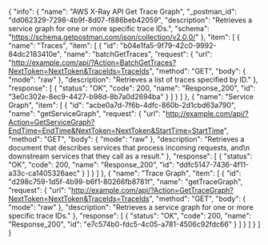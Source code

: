 {
  "info": {
    "name": "AWS X-Ray API Get Trace Graph",
    "_postman_id": "dd062329-7298-4b9f-8d07-f886beb42059",
    "description": "Retrieves a service graph for one or more specific trace IDs.",
    "schema": "https://schema.getpostman.com/json/collection/v2.0.0/"
  },
  "item": [
    {
      "name": "Traces",
      "item": [
        {
          "id": "b04e1fa5-9f79-42c0-9992-84dc2183410e",
          "name": "batchGetTraces",
          "request": {
            "url": "http://example.com/api/?Action=BatchGetTraces?NextToken=NextToken&TraceIds=TraceIds",
            "method": "GET",
            "body": {
              "mode": "raw"
            },
            "description": "Retrieves a list of traces specified by ID."
          },
          "response": [
            {
              "status": "OK",
              "code": 200,
              "name": "Response_200",
              "id": "3e0c302e-8ec9-4427-b98d-8b7a0d2694ba"
            }
          ]
        }
      ]
    },
    {
      "name": "Service Graph",
      "item": [
        {
          "id": "acbe0a7d-7f6b-4dfc-860b-2d1cbd63a790",
          "name": "getServiceGraph",
          "request": {
            "url": "http://example.com/api/?Action=GetServiceGraph?EndTime=EndTime&NextToken=NextToken&StartTime=StartTime",
            "method": "GET",
            "body": {
              "mode": "raw"
            },
            "description": "Retrieves a document that describes services that process incoming requests, and\n      downstream services that they call as a result."
          },
          "response": [
            {
              "status": "OK",
              "code": 200,
              "name": "Response_200",
              "id": "ddfc5147-7436-4f11-a33c-ca1405326aec"
            }
          ]
        }
      ]
    },
    {
      "name": "Trace Graph",
      "item": [
        {
          "id": "d298c759-1d5f-4b99-b6f1-80266fb8781f",
          "name": "getTraceGraph",
          "request": {
            "url": "http://example.com/api/?Action=GetTraceGraph?NextToken=NextToken&TraceIds=TraceIds",
            "method": "GET",
            "body": {
              "mode": "raw"
            },
            "description": "Retrieves a service graph for one or more specific trace IDs."
          },
          "response": [
            {
              "status": "OK",
              "code": 200,
              "name": "Response_200",
              "id": "e7c574b0-fdc5-4c05-a781-4506c92fdc66"
            }
          ]
        }
      ]
    }
  ]
}